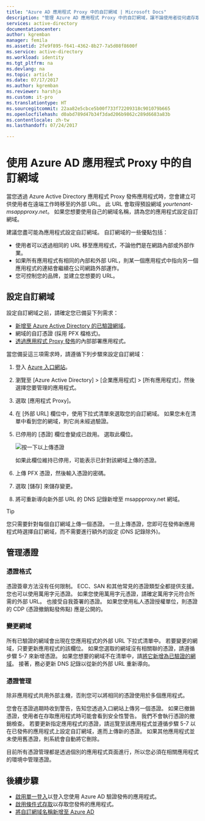 ```yaml
---
title: "Azure AD 應用程式 Proxy 中的自訂網域 | Microsoft Docs"
description: "管理 Azure AD 應用程式 Proxy 中的自訂網域，讓不論使用者從何處存取都能看到相同的應用程式 URL。"
services: active-directory
documentationcenter: 
author: kgremban
manager: femila
ms.assetid: 2fe9f895-f641-4362-8b27-7a5d08f8600f
ms.service: active-directory
ms.workload: identity
ms.tgt_pltfrm: na
ms.devlang: na
ms.topic: article
ms.date: 07/17/2017
ms.author: kgremban
ms.reviewer: harshja
ms.custom: it-pro
ms.translationtype: HT
ms.sourcegitcommit: 22aa82e5cbce5b00f733f72209318c901079b665
ms.openlocfilehash: d0abd789d47b34f3dad206b9862c289d6683a83b
ms.contentlocale: zh-tw
ms.lasthandoff: 07/24/2017

---
```


# <a name="working-with-custom-domains-in-azure-ad-application-proxy"></a>使用 Azure AD 應用程式 Proxy 中的自訂網域

當您透過 Azure Active Directory 應用程式 Proxy 發佈應用程式時，您會建立可供使用者在遠端工作時移至的外部 URL。 此 URL 會取得預設網域 *yourtenant-msappproxy.net*。 如果您想要使用自己的網域名稱，請為您的應用程式設定自訂網域。 

建議您盡可能為應用程式設定自訂網域。 自訂網域的一些優點包括：

- 使用者可以透過相同的 URL 移至應用程式，不論他們是在網路內部或外部作業。
- 如果所有應用程式有相同的內部和外部 URL，則某一個應用程式中指向另一個應用程式的連結會繼續在公司網路外部運作。 
- 您可控制您的品牌，並建立您想要的 URL。 


## <a name="configure-a-custom-domain"></a>設定自訂網域

設定自訂網域之前，請確定您已備妥下列需求： 
- [新增至 Azure Active Directory 的已驗證網域](active-directory-domains-add-azure-portal.md)。
- 網域的自訂憑證 (採用 PFX 檔格式)。 
- [透過應用程式 Proxy 發佈](application-proxy-publish-azure-portal.md)的內部部署應用程式。

當您備妥這三項需求時，請遵循下列步驟來設定自訂網域：

1. 登入 [Azure 入口網站](https://portal.azure.com)。
2. 瀏覽至 [Azure Active Directory] > [企業應用程式] > [所有應用程式]，然後選擇您要管理的應用程式。
3. 選取 [應用程式 Proxy]。 
4. 在 [外部 URL] 欄位中，使用下拉式清單來選取您的自訂網域。 如果您未在清單中看到您的網域，則它尚未經過驗證。 
5. 已停用的 [憑證] 欄位會變成已啟用。 選取此欄位。 

   ![按一下以上傳憑證](./media/active-directory-application-proxy-custom-domains/certificate.png)

   如果此欄位維持已停用，可能表示已針對該網域上傳的憑證。 

6. 上傳 PFX 憑證，然後輸入憑證的密碼。 
7. 選取 [儲存] 來儲存變更。 
8. 將可重新導向新外部 URL 的 DNS 記錄新增至 msappproxy.net 網域。 

>[!TIP] 
>您只需要針對每個自訂網域上傳一個憑證。 一旦上傳憑證，您即可在發佈新應用程式時選擇自訂網域，而不需要進行額外的設定 (DNS 記錄除外)。 

## <a name="manage-certificates"></a>管理憑證

### <a name="certificate-format"></a>憑證格式
憑證簽章方法沒有任何限制。 ECC、SAN 和其他常見的憑證類型全都提供支援。 您也可以使用萬用字元憑證。 如果您使用萬用字元憑證，請確定萬用字元符合所需的外部 URL。 也接受自我簽署的憑證。 如果您使用私人憑證授權單位，則憑證的 CDP (憑證撤銷點發佈點) 應是公開的。

### <a name="changing-the-domain"></a>變更網域
所有已驗證的網域會出現在您應用程式的外部 URL 下拉式清單中。 若要變更的網域，只要更新應用程式的該欄位。 如果您選取的網域沒有相關聯的憑證，請遵循步驟 5-7 來新增憑證。 如果您想要的網域不在清單中，請[將它新增為已驗證的網域](active-directory-domains-add-azure-portal.md)。 接著，務必更新 DNS 記錄以從新的外部 URL 重新導向。 

### <a name="certificate-management"></a>憑證管理
除非應用程式共用外部主機，否則您可以將相同的憑證使用於多個應用程式。 

您會在憑證過期時收到警告，告知您透過入口網站上傳另一個憑證。 如果已撤銷憑證，使用者在存取應用程式時可能會看到安全性警告。 我們不會執行憑證的撤銷檢查。  若要更新指定應用程式的憑證，請巡覽至該應用程式並遵循步驟 5-7 以在已發佈的應用程式上設定自訂網域，進而上傳新的憑證。 如果其他應用程式並未使用舊憑證，則系統會自動將它刪除。 

目前所有憑證管理都是透過個別的應用程式頁面進行，所以您必須在相關應用程式的環境中管理憑證。 

## <a name="next-steps"></a>後續步驟
* [啟用單一登入](active-directory-application-proxy-sso-using-kcd.md)以登入您使用 Azure AD 驗證發佈的應用程式。
* [啟用條件式存取](active-directory-application-proxy-conditional-access.md)以存取您發佈的應用程式。
* [將自訂網域名稱新增至 Azure AD](active-directory-domains-add-azure-portal.md)



